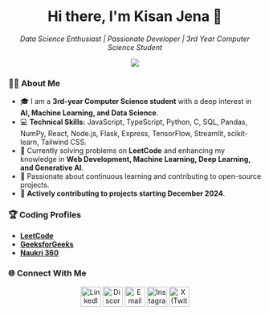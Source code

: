 <!-- Header Section -->
<h1 align="center">Hi there, I'm Kisan Jena 👋</h1>
<p align="center">
  <i>Data Science Enthusiast | Passionate Developer | 3rd Year Computer Science Student</i>
</p>

<!-- Profile Summary -->
<div align="center">
  <img src="https://readme-typing-svg.herokuapp.com?font=Roboto+Slab&color=%2361DBFB&size=24&center=true&vCenter=true&width=600&lines=Passionate+about+coding!;Solving+problems+one+line+at+a+time;Building+Machine+Learning+Models;Learning+New+Technologies+Every+Day!" />
</div>

<!-- About Me Section -->
### 🙋‍♂️ About Me

- 🎓 I am a **3rd-year Computer Science student** with a deep interest in **AI, Machine Learning, and Data Science**.  
- 💻 **Technical Skills:** JavaScript, TypeScript, Python, C, SQL, Pandas, NumPy, React, Node.js, Flask, Express, TensorFlow, Streamlit, scikit-learn, Tailwind CSS.  
- 🚀 Currently solving problems on **LeetCode** and enhancing my knowledge in **Web Development, Machine Learning, Deep Learning, and Generative AI**.  
- 🌱 Passionate about continuous learning and contributing to open-source projects.  
- 🚀 **Actively contributing to projects starting December 2024**.  

<!-- Coding Profiles -->
### 🏆 Coding Profiles  

- **[LeetCode](https://leetcode.com/u/Kisanjena/)**  
- **[GeeksforGeeks](https://www.geeksforgeeks.org/user/kisanjena2004/)**  
- **[Naukri 360](https://www.naukri.com/code360/profile/84e35f28-b8ec-412b-931c-d6fc5d3093dd)**  

<!-- Social Media Links -->
### 🌐 Connect With Me

<p align="center">
  <a href="https://www.linkedin.com/in/kisan-kumar-jena-75b94433a/" target="_blank"><img src="https://skillicons.dev/icons?i=linkedin" alt="LinkedIn" height="40"></a>
  <a href="https://discord.com/channels/@me" target="_blank"><img src="https://skillicons.dev/icons?i=discord" alt="Discord" height="40"></a>
  <a href="mailto:kisan.k.k.jena.01@gmail.com"><img src="https://skillicons.dev/icons?i=gmail" alt="Email" height="40"></a>
  <a href="https://instagram.com/_kisanjena" target="_blank"><img src="https://skillicons.dev/icons?i=instagram" alt="Instagram" height="40"></a>
  <a href="https://x.com/Kisanjena1901" target="_blank"><img src="https://upload.wikimedia.org/wikipedia/commons/5/53/X_logo_2023_original.svg" alt="X (Twitter)" height="40"></a>
</p>
